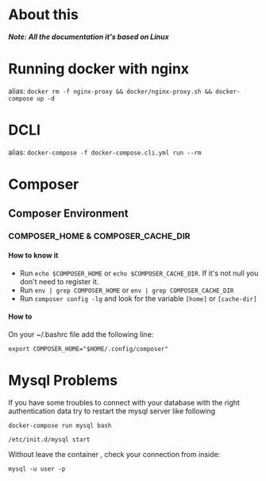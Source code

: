 # About this

___Note: All the documentation it's based on Linux___

# Running docker with nginx

alias: `docker rm -f nginx-proxy && docker/nginx-proxy.sh && docker-compose up -d`

# DCLI

alias: `docker-compose -f docker-compose.cli.yml run --rm`


# Composer
## Composer Environment

### COMPOSER_HOME & COMPOSER_CACHE_DIR

#### How to know it

- Run `echo $COMPOSER_HOME` or `echo $COMPOSER_CACHE_DIR`. If it's not null you don't need to register it.
- Run `env | grep COMPOSER_HOME` or `env | grep COMPOSER_CACHE_DIR`
- Run `composer config -lg` and look for the variable `[home]` or `[cache-dir]`

#### How to

  On your ~/.bashrc file add the following line:

  `export COMPOSER_HOME="$HOME/.config/composer"`


# Mysql Problems

If you have some troubles to connect with your database with the right authentication data try to restart the mysql server like following 

```
docker-compose run mysql bash

/etc/init.d/mysql start
```

Without leave the container , check your connection from inside:  

```
mysql -u user -p 
```
